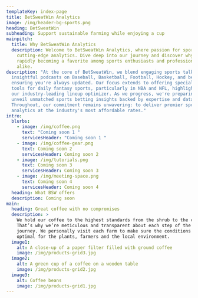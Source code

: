 ```yaml
---
templateKey: index-page
title: BetSweatWin Analytics
image: /img/header-bg-sports.png
heading: BetSweatWin
subheading: Support sustainable farming while enjoying a cup
mainpitch:
  title: Why BetSweatWin Analytics
  description: Welcome to BetSweatWin Analytics, where passion for sports meets
    cutting-edge analytics. Dive deep into our journey and discover why we're
    rapidly becoming a favorite among sports enthusiasts and professionals
    alike.
description: "At the core of BetSweatWin, we blend engaging sports talk through
  insightful podcasts on Baseball, Basketball, Football, Hockey, and beyond,
  ensuring you're always updated. Our focus extends to offering specialized
  tools for daily fantasy sports, particularly in NBA and NFL, highlighted by
  our industry-leading lineup optimizer. As we progress, we're preparing to
  unveil unmatched sports betting insights backed by expertise and data.
  Throughout, our commitment remains unwavering: to deliver premier sports
  analytics at the industry's most affordable rates."
intro:
  blurbs:
    - image: /img/coffee.png
      text: "Coming soon 1 "
      servicesHeader: "Coming soon 1 "
    - image: /img/coffee-gear.png
      text: Coming soon 2
      servicesHeader: Coming soon 2
    - image: /img/tutorials.png
      text: Coming soon 3
      servicesHeader: Coming soon 3
    - image: /img/meeting-space.png
      text: Coming soon 4
      servicesHeader: Coming soon 4
  heading: What BSW offers
  description: Coming soon
main:
  heading: Great coffee with no compromises
  description: >
    We hold our coffee to the highest standards from the shrub to the cup.
    That’s why we’re meticulous and transparent about each step of the coffee’s
    journey. We personally visit each farm to make sure the conditions are
    optimal for the plants, farmers and the local environment.
  image1:
    alt: A close-up of a paper filter filled with ground coffee
    image: /img/products-grid3.jpg
  image2:
    alt: A green cup of a coffee on a wooden table
    image: /img/products-grid2.jpg
  image3:
    alt: Coffee beans
    image: /img/products-grid1.jpg
---
```


